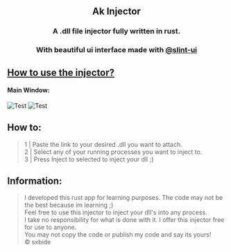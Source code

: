 <div align="center">
    <h2>Ak Injector</h2>
    <h3>A .dll file injector fully written in rust.</h3>
    <h3>With beautiful ui interface made with  <a href="https://github.com/slint-ui">@slint-ui</a></h3>
</div>

## <u><a href="#howto">How to use the injector?<a/></u>

#### Main Window:

![Test](https://i.imgur.com/QvBNEac.png)
![Test](https://i.imgur.com/otSNkrL.png)

<section id="howto" class="howto">
<h2>How to:</h2>

> 1 | Paste the link to your desired .dll you want to attach.<br/>
> 2 | Select any of your running processes you want to inject to. <br/>
> 3 | Press Inject to selected to inject your dll ;)
</section>

## Information:

> I developed this rust app for learning purposes. The code may not be the best because im learning ;) <br/>
> Feel free to use this injector to inject your dll's into any process. <br/>
> I take no responsibility for what is done with it. I offer this injector free for use to anyone. <br/>
> You may not copy the code or publish my code and say its yours! <br/>
> © sxbide <br/>

